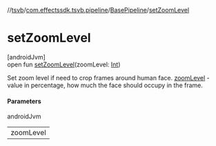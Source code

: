 //[tsvb](../../../index.md)/[com.effectssdk.tsvb.pipeline](../index.md)/[BasePipeline](index.md)/[setZoomLevel](set-zoom-level.md)

# setZoomLevel

[androidJvm]\
open fun [setZoomLevel](set-zoom-level.md)(zoomLevel: [Int](https://kotlinlang.org/api/latest/jvm/stdlib/kotlin-stdlib/kotlin/-int/index.html))

Set zoom level if need to crop frames around human face. [zoomLevel](set-zoom-level.md) - value in percentage, how much the face should occupy in the frame.

#### Parameters

androidJvm

| |
|---|
| zoomLevel |
